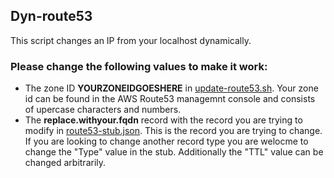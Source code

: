 ## Dyn-route53 

This script changes an IP from your localhost dynamically.

### Please change the following values to make it work:

* The zone ID **YOURZONEIDGOESHERE** in [update-route53.sh](https://github.com/markosluga/change-route53/blob/main/update-route53.sh). Your zone id can be found in the AWS Route53 managemnt console and consists of upercase characters and numbers.
* The **replace.withyour.fqdn** record with the record you are trying to modify in [route53-stub.json](https://github.com/markosluga/change-route53/blob/main/route53-stub.json). This is the record you are trying to change. If you are looking to change another record type you are welocme to change the "Type" value in the stub. Additionally the "TTL" value can be changed arbitrarily.
